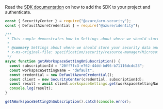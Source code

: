 Read the [SDK documentation](https://github.com/Azure/azure-sdk-for-js/blob/%40azure%2Farm-security_5.0.0/sdk/security/arm-security/README.md) on how to add the SDK to your project and authenticate.

```javascript
const { SecurityCenter } = require("@azure/arm-security");
const { DefaultAzureCredential } = require("@azure/identity");

/**
 * This sample demonstrates how to Settings about where we should store your security data and logs. If the result is empty, it means that no custom-workspace configuration was set
 *
 * @summary Settings about where we should store your security data and logs. If the result is empty, it means that no custom-workspace configuration was set
 * x-ms-original-file: specification/security/resource-manager/Microsoft.Security/preview/2017-08-01-preview/examples/WorkspaceSettings/GetWorkspaceSetting_example.json
 */
async function getAWorkspaceSettingOnSubscription() {
  const subscriptionId = "20ff7fc3-e762-44dd-bd96-b71116dcdc23";
  const workspaceSettingName = "default";
  const credential = new DefaultAzureCredential();
  const client = new SecurityCenter(credential, subscriptionId);
  const result = await client.workspaceSettings.get(workspaceSettingName);
  console.log(result);
}

getAWorkspaceSettingOnSubscription().catch(console.error);
```
